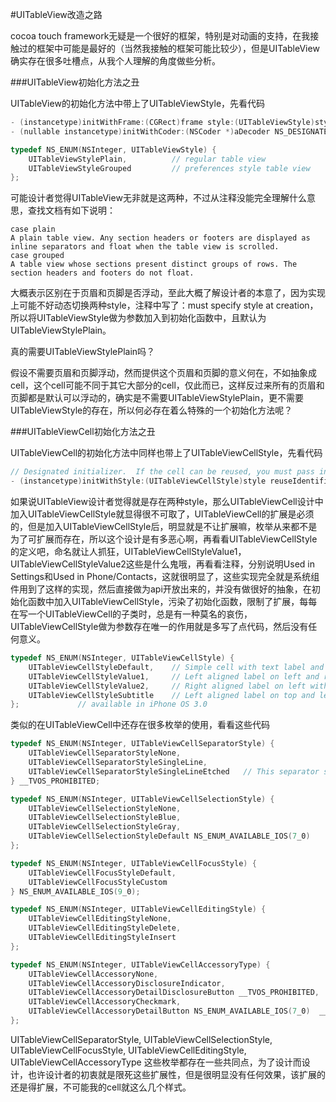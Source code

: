 #UITableView改造之路

cocoa touch framework无疑是一个很好的框架，特别是对动画的支持，在我接触过的框架中可能是最好的（当然我接触的框架可能比较少），但是UITableView确实存在很多吐槽点，从我个人理解的角度做些分析。

###UITableView初始化方法之丑

UITableView的初始化方法中带上了UITableViewStyle，先看代码

```objective-c
- (instancetype)initWithFrame:(CGRect)frame style:(UITableViewStyle)style NS_DESIGNATED_INITIALIZER; // must specify style at creation. -initWithFrame: calls this with UITableViewStylePlain
- (nullable instancetype)initWithCoder:(NSCoder *)aDecoder NS_DESIGNATED_INITIALIZER;
```


```objective-c
typedef NS_ENUM(NSInteger, UITableViewStyle) {
    UITableViewStylePlain,          // regular table view
    UITableViewStyleGrouped         // preferences style table view
};
```

可能设计者觉得UITableView无非就是这两种，不过从注释没能完全理解什么意思，查找文档有如下说明：
```
case plain
A plain table view. Any section headers or footers are displayed as inline separators and float when the table view is scrolled.
case grouped
A table view whose sections present distinct groups of rows. The section headers and footers do not float.
```
大概表示区别在于页眉和页脚是否浮动，至此大概了解设计者的本意了，因为实现上可能不好动态切换两种style，注释中写了：must specify style at creation，所以将UITableViewStyle做为参数加入到初始化函数中，且默认为UITableViewStylePlain。

真的需要UITableViewStylePlain吗？

假设不需要页眉和页脚浮动，然而提供这个页眉和页脚的意义何在，不如抽象成cell，这个cell可能不同于其它大部分的cell，仅此而已，这样反过来所有的页眉和页脚都是默认可以浮动的，确实是不需要UITableViewStylePlain，更不需要UITableViewStyle的存在，所以何必存在着么特殊的一个初始化方法呢？


###UITableViewCell初始化方法之丑

UITableViewCell的初始化方法中同样也带上了UITableViewCellStyle，先看代码

```objective-c
// Designated initializer.  If the cell can be reused, you must pass in a reuse identifier.  You should use the same reuse identifier for all cells of the same form.  
- (instancetype)initWithStyle:(UITableViewCellStyle)style reuseIdentifier:(nullable NSString *)reuseIdentifier NS_AVAILABLE_IOS(3_0) NS_DESIGNATED_INITIALIZER;
```
如果说UITableView设计者觉得就是存在两种style，那么UITableViewCell设计中加入UITableViewCellStyle就显得很不可取了，UITableViewCell的扩展是必须的，但是加入UITableViewCellStyle后，明显就是不让扩展嘛，枚举从来都不是为了可扩展而存在，所以这个设计是有多恶心啊，再看看UITableViewCellStyle的定义吧，命名就让人抓狂，UITableViewCellStyleValue1，UITableViewCellStyleValue2这些是什么鬼哦，再看看注释，分别说明Used in Settings和Used in Phone/Contacts，这就很明显了，这些实现完全就是系统组件用到了这样的实现，然后直接做为api开放出来的，并没有做很好的抽象，在初始化函数中加入UITableViewCellStyle，污染了初始化函数，限制了扩展，每每在写一个UITableViewCell的子类时，总是有一种莫名的哀伤，UITableViewCellStyle做为参数存在唯一的作用就是多写了点代码，然后没有任何意义。

```objective-c
typedef NS_ENUM(NSInteger, UITableViewCellStyle) {
    UITableViewCellStyleDefault,	// Simple cell with text label and optional image view (behavior of UITableViewCell in iPhoneOS 2.x)
    UITableViewCellStyleValue1,		// Left aligned label on left and right aligned label on right with blue text (Used in Settings)
    UITableViewCellStyleValue2,		// Right aligned label on left with blue text and left aligned label on right (Used in Phone/Contacts)
    UITableViewCellStyleSubtitle	// Left aligned label on top and left aligned label on bottom with gray text (Used in iPod).
};             // available in iPhone OS 3.0
```

类似的在UITableViewCell中还存在很多枚举的使用，看看这些代码

```objective-c
typedef NS_ENUM(NSInteger, UITableViewCellSeparatorStyle) {
    UITableViewCellSeparatorStyleNone,
    UITableViewCellSeparatorStyleSingleLine,
    UITableViewCellSeparatorStyleSingleLineEtched   // This separator style is only supported for grouped style table views currently
} __TVOS_PROHIBITED;

typedef NS_ENUM(NSInteger, UITableViewCellSelectionStyle) {
    UITableViewCellSelectionStyleNone,
    UITableViewCellSelectionStyleBlue,
    UITableViewCellSelectionStyleGray,
    UITableViewCellSelectionStyleDefault NS_ENUM_AVAILABLE_IOS(7_0)
};

typedef NS_ENUM(NSInteger, UITableViewCellFocusStyle) {
    UITableViewCellFocusStyleDefault,
    UITableViewCellFocusStyleCustom
} NS_ENUM_AVAILABLE_IOS(9_0);

typedef NS_ENUM(NSInteger, UITableViewCellEditingStyle) {
    UITableViewCellEditingStyleNone,
    UITableViewCellEditingStyleDelete,
    UITableViewCellEditingStyleInsert
};

typedef NS_ENUM(NSInteger, UITableViewCellAccessoryType) {
    UITableViewCellAccessoryNone,                                                      // don't show any accessory view
    UITableViewCellAccessoryDisclosureIndicator,                                       // regular chevron. doesn't track
    UITableViewCellAccessoryDetailDisclosureButton __TVOS_PROHIBITED,                 // info button w/ chevron. tracks
    UITableViewCellAccessoryCheckmark,                                                 // checkmark. doesn't track
    UITableViewCellAccessoryDetailButton NS_ENUM_AVAILABLE_IOS(7_0)  __TVOS_PROHIBITED // info button. tracks
};
```

UITableViewCellSeparatorStyle, UITableViewCellSelectionStyle, UITableViewCellFocusStyle, UITableViewCellEditingStyle, UITableViewCellAccessoryType 这些枚举都存在一些共同点，为了设计而设计，也许设计者的初衷就是限死这些扩展性，但是很明显没有任何效果，该扩展的还是得扩展，不可能我的cell就这么几个样式。

